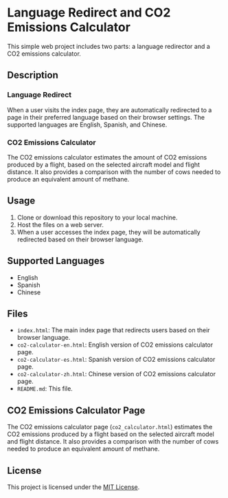 # Language Redirect and CO2 Emissions Calculator

This simple web project includes two parts: a language redirector and a CO2 emissions calculator.

## Description

### Language Redirect

When a user visits the index page, they are automatically redirected to a page in their preferred language based on their browser settings. The supported languages are English, Spanish, and Chinese.

### CO2 Emissions Calculator

The CO2 emissions calculator estimates the amount of CO2 emissions produced by a flight, based on the selected aircraft model and flight distance. It also provides a comparison with the number of cows needed to produce an equivalent amount of methane.

## Usage

1. Clone or download this repository to your local machine.
2. Host the files on a web server.
3. When a user accesses the index page, they will be automatically redirected based on their browser language.

## Supported Languages

- English
- Spanish
- Chinese

## Files

- `index.html`: The main index page that redirects users based on their browser language.
- `co2-calculator-en.html`: English version of CO2 emissions calculator page.
- `co2-calculator-es.html`: Spanish version of CO2 emissions calculator page.
- `co2-calculator-zh.html`: Chinese version of CO2 emissions calculator page.
- `README.md`: This file.

## CO2 Emissions Calculator Page

The CO2 emissions calculator page (`co2_calculator.html`) estimates the CO2 emissions produced by a flight based on the selected aircraft model and flight distance. It also provides a comparison with the number of cows needed to produce an equivalent amount of methane.

## License

This project is licensed under the [MIT License](LICENSE).
